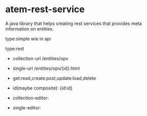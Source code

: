 atem-rest-service
=================

A java library that helps creating rest services that provides meta information  on entities.


type:simple
wie in api


type:rest
- collection-url /entities/opv
- single-url /entities/opv/{id}.html
- get:read,create:post,update:load,delete
- id(maybe composite): {id:id}

- collection-editor:
- single-editor:

